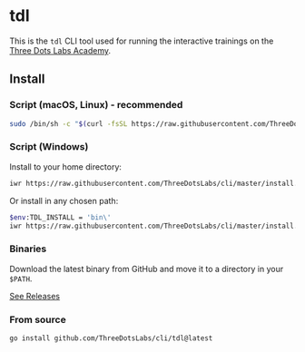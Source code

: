 # tdl

This is the `tdl` CLI tool used for running the interactive trainings on the [Three Dots Labs Academy](https://academy.threedots.tech).

## Install

### Script (macOS, Linux) - recommended

```sh
sudo /bin/sh -c "$(curl -fsSL https://raw.githubusercontent.com/ThreeDotsLabs/cli/master/install.sh)" -- -b /usr/local/bin
```

### Script (Windows)

Install to your home directory:

```sh
iwr https://raw.githubusercontent.com/ThreeDotsLabs/cli/master/install.ps1 -useb | iex
```

Or install in any chosen path:

```sh
$env:TDL_INSTALL = 'bin\'
iwr https://raw.githubusercontent.com/ThreeDotsLabs/cli/master/install.ps1 -useb | iex
```

### Binaries

Download the latest binary from GitHub and move it to a directory in your `$PATH`.

[See Releases](https://github.com/ThreeDotsLabs/cli/releases)

### From source

```sh
go install github.com/ThreeDotsLabs/cli/tdl@latest
```

